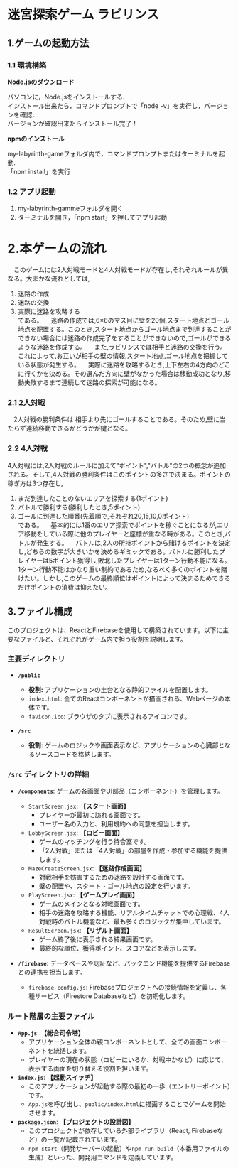 # 迷宮探索ゲーム ラビリンス



## 1.ゲームの起動方法
### 1.1 環境構築
**Node.jsのダウンロード**  

パソコンに，Node.jsをインストールする.  
インストール出来たら，コマンドプロンプトで「node -v」を実行し，バージョンを確認．  
バージョンが確認出来たらインストール完了！  

**npmのインストール** 

my-labyrinth-gameフォルダ内で，コマンドプロンプトまたはターミナルを起動.  
「npm install」を実行  

### 1.2 アプリ起動
1. my-labyrinth-gammeフォルダを開く
2. ターミナルを開き，「npm start」を押してアプリ起動


# 2.本ゲームの流れ

　このゲームには2人対戦モードと4人対戦モードが存在し,それぞれルールが異なる。大まかな流れとしては,  
  1. 迷路の作成  
  2. 迷路の交換  
  3. 実際に迷路を攻略する  
である。
　迷路の作成では,6×6のマス目に壁を20個,スタート地点とゴール地点を配置する。このとき,スタート地点からゴール地点まで到達することができない場合には迷路の作成完了をすることができないので,ゴールができるような迷路を作成する。
　また,ラビリンスでは相手と迷路の交換を行う。これによって,お互いが相手の壁の情報,スタート地点,ゴール地点を把握している状態が発生する。
　実際に迷路を攻略するとき,上下左右の4方向のどこに行くかを決める。その選んだ方向に壁がなかった場合は移動成功となり,移動失敗するまで連続して迷路の探索が可能になる。

### 2.1 2人対戦

　2人対戦の勝利条件は 相手より先にゴールすることである。そのため,壁に当たらず連続移動できるかどうかが鍵となる。

### 2.2 4人対戦

  4人対戦には,2人対戦のルールに加えて"ポイント","バトル"の2つの概念が追加される。そして,4人対戦の勝利条件はこのポイントの多さで決まる。ポイントの稼ぎ方は3つ存在し,  
  1. まだ到達したことのないエリアを探索する(1ポイント)  
  2. バトルで勝利する(勝利したとき,5ポイント)  
  3. ゴールに到達した順番(先着順で,それぞれ20,15,10,0ポイント)  
である。
　基本的には1番のエリア探索でポイントを稼ぐことになるが,エリア移動をしている際に他のプレイヤーと座標が重なる時がある。このとき,バトルが発生する。
　バトルは,2人の所持ポイントから賭けるポイントを決定し,どちらの数字が大きいかを決めるギミックである。バトルに勝利したプレイヤーは5ポイント獲得し,敗北したプレイヤーは1ターン行動不能になる。1ターン行動不能はかなり重い制約であるため,なるべく多くのポイントを賭けたい。しかし,このゲームの最終順位はポイントによって決まるためできるだけポイントの消費は抑えたい。

## 3.ファイル構成
このプロジェクトは、ReactとFirebaseを使用して構築されています。以下に主要なファイルと、それぞれがゲーム内で担う役割を説明します。

### 主要ディレクトリ

-   **`/public`**
    -   **役割:** アプリケーションの土台となる静的ファイルを配置します。
    -   `index.html`: 全てのReactコンポーネントが描画される、Webページの本体です。
    -   `favicon.ico`: ブラウザのタブに表示されるアイコンです。

-   **`/src`**
    -   **役割:** ゲームのロジックや画面表示など、アプリケーションの心臓部となるソースコードを格納します。

### `/src` ディレクトリの詳細

-   **`/components`**: ゲームの各画面やUI部品（コンポーネント）を管理します。
    -   `StartScreen.jsx`: **【スタート画面】**
        -   プレイヤーが最初に訪れる画面です。
        -   ユーザー名の入力と、利用規約への同意を担当します。
    -   `LobbyScreen.jsx`: **【ロビー画面】**
        -   ゲームのマッチングを行う待合室です。
        -   「2人対戦」または「4人対戦」の部屋を作成・参加する機能を提供します。
    -   `MazeCreateScreen.jsx`: **【迷路作成画面】**
        -   対戦相手を妨害するための迷路を設計する画面です。
        -   壁の配置や、スタート・ゴール地点の設定を行います。
    -   `PlayScreen.jsx`: **【ゲームプレイ画面】**
        -   ゲームのメインとなる対戦画面です。
        -   相手の迷路を攻略する機能、リアルタイムチャットでの心理戦、4人対戦時のバトル機能など、最も多くのロジックが集中しています。
    -   `ResultScreen.jsx`: **【リザルト画面】**
        -   ゲーム終了後に表示される結果画面です。
        -   最終的な順位、獲得ポイント、スコアなどを表示します。

-   **`/firebase`**: データベースや認証など、バックエンド機能を提供するFirebaseとの連携を担当します。
    -   `firebase-config.js`: Firebaseプロジェクトへの接続情報を定義し、各種サービス（Firestore Databaseなど）を初期化します。

### ルート階層の主要ファイル

-   **`App.js`**: **【総合司令塔】**
    -   アプリケーション全体の親コンポーネントとして、全ての画面コンポーネントを統括します。
    -   プレイヤーの現在の状態（ロビーにいるか、対戦中かなど）に応じて、表示する画面を切り替える役割を担います。
-   **`index.js`**: **【起動スイッチ】**
    -   このアプリケーションが起動する際の最初の一歩（エントリーポイント）です。
    -   `App.js`を呼び出し、`public/index.html`に描画することでゲームを開始させます。
-   **`package.json`**: **【プロジェクトの設計図】**
    -   このプロジェクトが依存している外部ライブラリ（React, Firebaseなど）の一覧が記載されています。
    -   `npm start`（開発サーバーの起動）や`npm run build`（本番用ファイルの生成）といった、開発用コマンドを定義しています。
